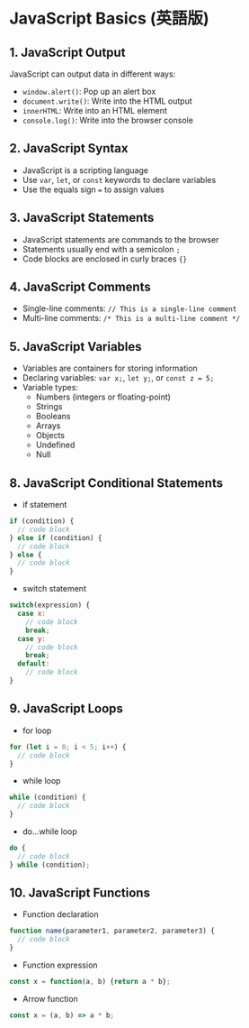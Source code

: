 # JavaScript Basics (英語版)

## 1. JavaScript Output
JavaScript can output data in different ways:
- `window.alert()`: Pop up an alert box
- `document.write()`: Write into the HTML output
- `innerHTML`: Write into an HTML element
- `console.log()`: Write into the browser console

## 2. JavaScript Syntax
- JavaScript is a scripting language
- Use `var`, `let`, or `const` keywords to declare variables
- Use the equals sign `=` to assign values

## 3. JavaScript Statements
- JavaScript statements are commands to the browser
- Statements usually end with a semicolon `;`
- Code blocks are enclosed in curly braces `{}`

## 4. JavaScript Comments
- Single-line comments: `// This is a single-line comment`
- Multi-line comments: `/* This is a multi-line comment */`

## 5. JavaScript Variables
- Variables are containers for storing information
- Declaring variables: `var x;`, `let y;`, or `const z = 5;`
- Variable types:
  - Numbers (integers or floating-point)
  - Strings
  - Booleans
  - Arrays
  - Objects
  - Undefined
  - Null

## 8. JavaScript Conditional Statements
- if statement
```javascript
if (condition) {
  // code block
} else if (condition) {
  // code block
} else {
  // code block
}
```
- switch statement
```javascript
switch(expression) {
  case x:
    // code block
    break;
  case y:
    // code block
    break;
  default:
    // code block
}
```

## 9. JavaScript Loops
- for loop
```javascript
for (let i = 0; i < 5; i++) {
  // code block
}
```
- while loop
```javascript
while (condition) {
  // code block
}
```
- do...while loop
```javascript
do {
  // code block
} while (condition);
```

## 10. JavaScript Functions
- Function declaration
```javascript
function name(parameter1, parameter2, parameter3) {
  // code block
}
```
- Function expression
```javascript
const x = function(a, b) {return a * b};
```
- Arrow function
```javascript
const x = (a, b) => a * b;
```

